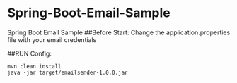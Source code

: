 # Spring-Boot-Email-Sample
Spring Boot Email Sample
##Before Start:
Change the application.properties file with your email credentials

##RUN Config:

    mvn clean install
    java -jar target/emailsender-1.0.0.jar
